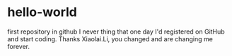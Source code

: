 # hello-world
first repository in github
I never thing that one day I'd registered on GitHub and start coding.
Thanks Xiaolai.Li, you changed and are changing me forever.
